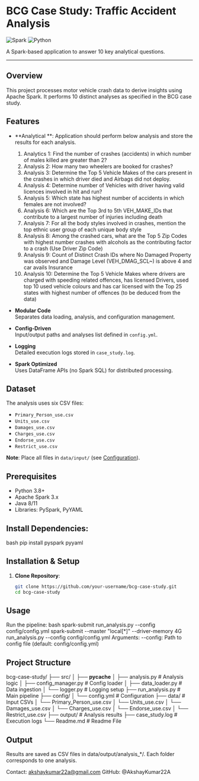 # BCG Case Study: Traffic Accident Analysis

![Spark](https://img.shields.io/badge/Apache_Spark-FFFFFF?style=for-the-badge&logo=apachespark&logoColor=#E35A16)
![Python](https://img.shields.io/badge/Python-3.8%2B-blue?style=for-the-badge&logo=python)

A Spark-based application to answer 10 key analytical questions.

---

## Overview
This project processes motor vehicle crash data to derive insights using Apache Spark. It performs 10 distinct analyses as specified in the BCG case study.

## Features
- **Analytical **: Application should perform below analysis and store the results for each analysis.
  1.	Analytics 1: Find the number of crashes (accidents) in which number of males killed are greater than 2?
  2.	Analysis 2: How many two wheelers are booked for crashes? 
  3.	Analysis 3: Determine the Top 5 Vehicle Makes of the cars present in the crashes in which driver died and Airbags did not deploy.
  4.	Analysis 4: Determine number of Vehicles with driver having valid licences involved in hit and run? 
  5.	Analysis 5: Which state has highest number of accidents in which females are not involved? 
  6.	Analysis 6: Which are the Top 3rd to 5th VEH_MAKE_IDs that contribute to a largest number of injuries including death
  7.	Analysis 7: For all the body styles involved in crashes, mention the top ethnic user group of each unique body style  
  8.	Analysis 8: Among the crashed cars, what are the Top 5 Zip Codes with highest number crashes with alcohols as the contributing factor to a crash (Use Driver Zip Code)
  9.	Analysis 9: Count of Distinct Crash IDs where No Damaged Property was observed and Damage Level (VEH_DMAG_SCL~) is above 4 and car avails Insurance
  10.	Analysis 10: Determine the Top 5 Vehicle Makes where drivers are charged with speeding related offences, has licensed Drivers, used top 10 used vehicle colours and has car licensed with the Top 25 states with highest number of offences (to be deduced from the data)

- **Modular Code**  
  Separates data loading, analysis, and configuration management.
- **Config-Driven**  
  Input/output paths and analyses list defined in `config.yml`.
- **Logging**  
  Detailed execution logs stored in `case_study.log`.
- **Spark Optimized**  
  Uses DataFrame APIs (no Spark SQL) for distributed processing.

## Dataset
The analysis uses six CSV files:
- `Primary_Person_use.csv`  
- `Units_use.csv`  
- `Damages_use.csv`  
- `Charges_use.csv`  
- `Endorse_use.csv`  
- `Restrict_use.csv`  

**Note**: Place all files in `data/input/` (see [Configuration](#configuration)).

## Prerequisites
- Python 3.8+
- Apache Spark 3.x
- Java 8/11
- Libraries: PySpark, PyYAML

## Install Dependencies:
bash
  pip install pyspark pyyaml

## Installation & Setup
1. **Clone Repository**:
   ```bash
   git clone https://github.com/your-username/bcg-case-study.git
   cd bcg-case-study

## Usage
Run the pipeline:
bash
spark-submit run_analysis.py --config config/config.yml
spark-submit --master "local[*]" --driver-memory 4G run_analysis.py --config config/config.yml
  Arguments:
  --config: Path to config file (default: config/config.yml)

## Project Structure
  bcg-case-study/
  ├── src/
  │   ├── __pycache__
  │   ├── analysis.py          # Analysis logic
  │   ├── config_manager.py    # Config loader
  │   ├── data_loader.py       # Data ingestion
  │   └── logger.py            # Logging setup
  ├── run_analysis.py          # Main pipeline
  ├── config/
  │   └── config.yml           # Configuration
  ├── data/                    # Input CSVs
  │   └── Primary_Person_use.csv
  │   └── Units_use.csv
  │   └── Damages_use.csv
  │   └── Charges_use.csv
  │   └── Endorse_use.csv
  │   └── Restrict_use.csv
  ├── output/                  # Analysis results
  ├── case_study.log           # Execution logs
  └── Readme.md                # Readme File

## Output
  Results are saved as CSV files in data/output/analysis_*/. Each folder corresponds to one analysis.

Contact: akshaykumar22a@gmail.com
GitHub: @AkshayKumar22A
